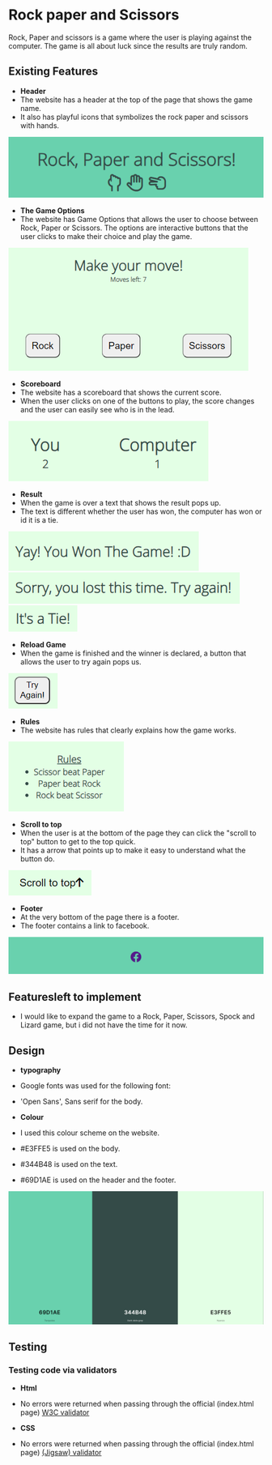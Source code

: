 # Rock paper and Scissors

Rock, Paper and scissors is a game where the user is playing against the computer. The game is all about luck since the results are truly random.

## Existing Features

- __Header__
- The website has a header at the top of the page that shows the game name.
- It also has playful icons that symbolizes the rock paper and scissors with hands.
  
![Header](https://github.com/juliachelsie/Rock-Paper-Scissor/blob/main/media/header.PNG)

- __The Game Options__
- The website has Game Options that allows the user to choose between Rock, Paper or Scissors. The options are interactive buttons that the user clicks to make their choice and play the game.
  
![GameOptions](https://github.com/juliachelsie/Rock-Paper-Scissor/blob/main/media/makeMove.PNG)

- __Scoreboard__
- The website has a scoreboard that shows the current score.
- When the user clicks on one of the buttons to play, the score changes and the user can easily see who is in the lead.

![Scoreboard](https://github.com/juliachelsie/Rock-Paper-Scissor/blob/main/media/scoreboard.PNG)

- __Result__
- When the game is over a text that shows the result pops up.
- The text is different whether the user has won, the computer has won or id it is a tie.

![Result](https://github.com/juliachelsie/Rock-Paper-Scissor/blob/main/media/result.PNG)
![Result](https://github.com/juliachelsie/Rock-Paper-Scissor/blob/main/media/computerwon.PNG)
![Result](https://github.com/juliachelsie/Rock-Paper-Scissor/blob/main/media/itsatie.PNG)

- __Reload Game__
- When the game is finished and the winner is declared, a button that allows the user to try again pops us.

![Reload](https://github.com/juliachelsie/Rock-Paper-Scissor/blob/main/media/reload.PNG)

- __Rules__
- The website has rules that clearly explains how the game works.
  
![Rules](https://github.com/juliachelsie/Rock-Paper-Scissor/blob/main/media/rules.PNG)

- __Scroll to top__
- When the user is at the bottom of the page they can click the "scroll to top" button to get to the top quick.
- It has a arrow that points up to make it easy to understand what the button do.
  
![ScrollToTop](https://github.com/juliachelsie/Rock-Paper-Scissor/blob/main/media/scroll.PNG)

- __Footer__
- At the very bottom of the page there is a footer.
- The footer contains a link to facebook.
  
![Footer](https://github.com/juliachelsie/Rock-Paper-Scissor/blob/main/media/footer.PNG)

## Featuresleft to implement
- I would like to expand the game to a Rock, Paper, Scissors, Spock and Lizard game, but i did not have the time for it now.

## Design

- __typography__
- Google fonts was used for the following font:
- 'Open Sans', Sans serif for the body.

- __Colour__
- I used this colour scheme on the website.
- #E3FFE5 is used on the body.
- #344B48 is used on the text.
- #69D1AE is used on the header and the footer.

![Colour](https://github.com/juliachelsie/Rock-Paper-Scissor/blob/main/media/palett.PNG)

## Testing

### Testing code via validators

- __Html__
- No errors were returned when passing through the official (index.html page) [W3C validator](https://validator.w3.org/nu/?doc=https%3A%2F%2F8000-juliachelsie-rock-paper-a0ykzot7ll.us2.codeanyapp.com%2F#textarea)

- __CSS__
- No errors were returned when passing through the official (index.html page) [(Jigsaw) validator](https://jigsaw.w3.org/css-validator/validator?uri=https%3A%2F%2Fjuliachelsie-rock-paper-a0ykzot7ll.us2.codeanyapp.com%2F%23%2Fworkspaces%2FRock-Paper-Scissor&profile=css3svg&usermedium=all&warning=1&vextwarning=&lang=sv)


